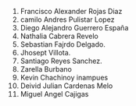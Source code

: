 1. Francisco Alexander Rojas Diaz
2. camilo Andres Pulistar Lopez
3. Diego Alejandro Guerrero España
4. Nathalia Cabrera Revelo
5. Sebastian Fajrdo Delgado.
6. Jhosept Villota.
7. Santiago Reyes Sanchez.
8. Zarella Burbano
9. Kevin Chachinoy inampues
10. Deivid Julian Cardenas Melo
11. Miguel Angel Cajigas